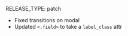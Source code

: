 RELEASE_TYPE: patch

- Fixed transitions on modal
- Updated `<.field>` to take a `label_class` attr
